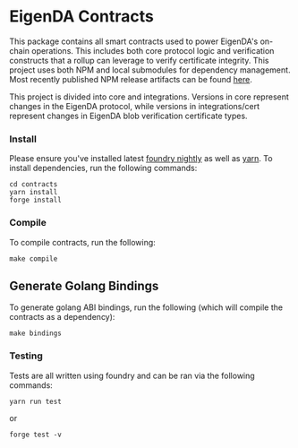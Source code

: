 # EigenDA Contracts
This package contains all smart contracts used to power EigenDA's on-chain operations. This includes both core protocol logic and verification constructs that a rollup can leverage to verify certificate integrity. This project uses both NPM and local submodules for dependency management. Most recently published NPM release artifacts can be found [here](https://www.npmjs.com/package/@eigenda/contracts).

This project is divided into core and integrations. Versions in core represent changes in the EigenDA protocol, while versions in integrations/cert represent changes in EigenDA blob verification certificate types.

### Install
Please ensure you've installed latest [foundry nightly](https://book.getfoundry.sh/getting-started/installation) as well as [yarn](https://classic.yarnpkg.com/lang/en/docs/install). To install dependencies, run the following commands:
```
cd contracts
yarn install
forge install
```


### Compile

To compile contracts, run the following:
```
make compile
```

## Generate Golang Bindings

To generate golang ABI bindings, run the following (which will compile the contracts as a dependency):
```
make bindings

```

### Testing
Tests are all written using foundry and can be ran via the following commands:
```
yarn run test
```
or 
```
forge test -v
```